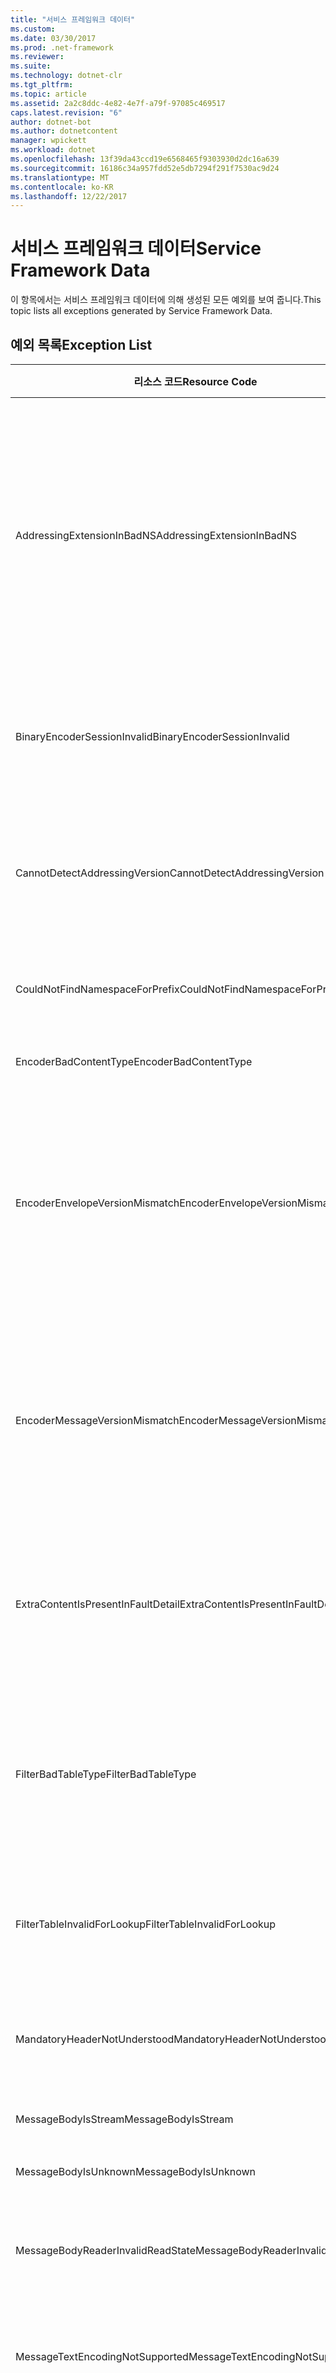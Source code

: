 ```yaml
---
title: "서비스 프레임워크 데이터"
ms.custom: 
ms.date: 03/30/2017
ms.prod: .net-framework
ms.reviewer: 
ms.suite: 
ms.technology: dotnet-clr
ms.tgt_pltfrm: 
ms.topic: article
ms.assetid: 2a2c8ddc-4e82-4e7f-a79f-97085c469517
caps.latest.revision: "6"
author: dotnet-bot
ms.author: dotnetcontent
manager: wpickett
ms.workload: dotnet
ms.openlocfilehash: 13f39da43ccd19e6568465f9303930d2dc16a639
ms.sourcegitcommit: 16186c34a957fdd52e5db7294f291f7530ac9d24
ms.translationtype: MT
ms.contentlocale: ko-KR
ms.lasthandoff: 12/22/2017
---
```

# <a name="service-framework-data"></a><span data-ttu-id="ccbad-102">서비스 프레임워크 데이터</span><span class="sxs-lookup"><span data-stu-id="ccbad-102">Service Framework Data</span></span>
<span data-ttu-id="ccbad-103">이 항목에서는 서비스 프레임워크 데이터에 의해 생성된 모든 예외를 보여 줍니다.</span><span class="sxs-lookup"><span data-stu-id="ccbad-103">This topic lists all exceptions generated by Service Framework Data.</span></span>  
  
## <a name="exception-list"></a><span data-ttu-id="ccbad-104">예외 목록</span><span class="sxs-lookup"><span data-stu-id="ccbad-104">Exception List</span></span>  
  
|<span data-ttu-id="ccbad-105">리소스 코드</span><span class="sxs-lookup"><span data-stu-id="ccbad-105">Resource Code</span></span>|<span data-ttu-id="ccbad-106">리소스 문자열</span><span class="sxs-lookup"><span data-stu-id="ccbad-106">Resource String</span></span>|  
|-------------------|---------------------|  
|<span data-ttu-id="ccbad-107">AddressingExtensionInBadNS</span><span class="sxs-lookup"><span data-stu-id="ccbad-107">AddressingExtensionInBadNS</span></span>|<span data-ttu-id="ccbad-108">지정한 네임스페이스에서 지정된 요소가 유효하지 않습니다.</span><span class="sxs-lookup"><span data-stu-id="ccbad-108">The specified element in the specified namespace is not valid.</span></span> <span data-ttu-id="ccbad-109">이는 확장 요소가 주소 지정 네임스페이스에 있을 수 없으므로 지정된 요소가 중복 요소이거나 적합한 확장명이 아님을 의미합니다.</span><span class="sxs-lookup"><span data-stu-id="ccbad-109">This means that the specified element is a duplicate element or that it is not a legal extension because extension elements cannot be in the addressing namespace.</span></span>|  
|<span data-ttu-id="ccbad-110">BinaryEncoderSessionInvalid</span><span class="sxs-lookup"><span data-stu-id="ccbad-110">BinaryEncoderSessionInvalid</span></span>|<span data-ttu-id="ccbad-111">이전 메시지를 디코딩하는 동안 오류가 발생했으므로 이진 인코더 세션이 유효하지 않습니다.</span><span class="sxs-lookup"><span data-stu-id="ccbad-111">The binary encoder session is not valid because there was an error decoding a previous message.</span></span>|  
|<span data-ttu-id="ccbad-112">CannotDetectAddressingVersion</span><span class="sxs-lookup"><span data-stu-id="ccbad-112">CannotDetectAddressingVersion</span></span>|<span data-ttu-id="ccbad-113">WS-Addressing 버전을 감지할 수 없습니다.</span><span class="sxs-lookup"><span data-stu-id="ccbad-113">Cannot detect WS-Addressing version.</span></span> <span data-ttu-id="ccbad-114">EndpointAddress가 요소를 사용하여 시작되지 않습니다.</span><span class="sxs-lookup"><span data-stu-id="ccbad-114">EndpointAddress does not start with an element.</span></span>|  
|<span data-ttu-id="ccbad-115">CouldNotFindNamespaceForPrefix</span><span class="sxs-lookup"><span data-stu-id="ccbad-115">CouldNotFindNamespaceForPrefix</span></span>|<span data-ttu-id="ccbad-116">지정한 접두사에 범위 내의 네임스페이스 바인딩이 없습니다.</span><span class="sxs-lookup"><span data-stu-id="ccbad-116">The specified prefix has no namespace binding in scope.</span></span>|  
|<span data-ttu-id="ccbad-117">EncoderBadContentType</span><span class="sxs-lookup"><span data-stu-id="ccbad-117">EncoderBadContentType</span></span>|<span data-ttu-id="ccbad-118">contentType을 처리할 수 없습니다.</span><span class="sxs-lookup"><span data-stu-id="ccbad-118">Cannot process to contentType.</span></span>|  
|<span data-ttu-id="ccbad-119">EncoderEnvelopeVersionMismatch</span><span class="sxs-lookup"><span data-stu-id="ccbad-119">EncoderEnvelopeVersionMismatch</span></span>|<span data-ttu-id="ccbad-120">지정한 들어오는 메시지의 봉투 버전이 지정한 인코더와 일치하지 않습니다.</span><span class="sxs-lookup"><span data-stu-id="ccbad-120">The envelope version of the specified incoming message does not match the specified encoder.</span></span> <span data-ttu-id="ccbad-121">바인딩이 예상 메시지와 동일한 버전으로 구성되어 있는지 확인하십시오.</span><span class="sxs-lookup"><span data-stu-id="ccbad-121">Make sure the binding is configured with the same version as the expected messages.</span></span>|  
|<span data-ttu-id="ccbad-122">EncoderMessageVersionMismatch</span><span class="sxs-lookup"><span data-stu-id="ccbad-122">EncoderMessageVersionMismatch</span></span>|<span data-ttu-id="ccbad-123">지정한 나가는 메시지의 메시지 버전이 지정한 인코더와 일치하지 않습니다.</span><span class="sxs-lookup"><span data-stu-id="ccbad-123">The message version of the specified outgoing message does not match the specified encoder.</span></span> <span data-ttu-id="ccbad-124">바인딩이 메시지와 동일한 버전으로 구성되어 있는지 확인하십시오.</span><span class="sxs-lookup"><span data-stu-id="ccbad-124">Make sure the binding is configured with the same version as the message.</span></span>|  
|<span data-ttu-id="ccbad-125">ExtraContentIsPresentInFaultDetail</span><span class="sxs-lookup"><span data-stu-id="ccbad-125">ExtraContentIsPresentInFaultDetail</span></span>|<span data-ttu-id="ccbad-126">추가 XML(Extensible Markup Language) 콘텐츠가 오류 정보 요소에 있습니다.</span><span class="sxs-lookup"><span data-stu-id="ccbad-126">Additional Extensible Markup Language content is present in the fault detail element.</span></span> <span data-ttu-id="ccbad-127">하나의 요소만 허용됩니다.</span><span class="sxs-lookup"><span data-stu-id="ccbad-127">Only one element is allowed.</span></span>|  
|<span data-ttu-id="ccbad-128">FilterBadTableType</span><span class="sxs-lookup"><span data-stu-id="ccbad-128">FilterBadTableType</span></span>|<span data-ttu-id="ccbad-129">필터에 대해 만들어진 IMessageFilterTable은 MessageFilterTable일 수 없으며, MessageFilterTable로부터 파생될 수도 없습니다.</span><span class="sxs-lookup"><span data-stu-id="ccbad-129">The IMessageFilterTable created for a Filter cannot be a MessageFilterTable or derived from MessageFilterTable.</span></span>|  
|<span data-ttu-id="ccbad-130">FilterTableInvalidForLookup</span><span class="sxs-lookup"><span data-stu-id="ccbad-130">FilterTableInvalidForLookup</span></span>|<span data-ttu-id="ccbad-131">MessageFilterTable 상태가 손상되었습니다.</span><span class="sxs-lookup"><span data-stu-id="ccbad-131">The MessageFilterTable state is corrupt.</span></span> <span data-ttu-id="ccbad-132">요청한 검색을 수행할 수 없습니다.</span><span class="sxs-lookup"><span data-stu-id="ccbad-132">The requested search cannot be performed.</span></span>|  
|<span data-ttu-id="ccbad-133">MandatoryHeaderNotUnderstood</span><span class="sxs-lookup"><span data-stu-id="ccbad-133">MandatoryHeaderNotUnderstood</span></span>|<span data-ttu-id="ccbad-134">요청된 하나 이상의 단순 개체 액세스 프로토콜 헤더 블록이 인식되지 않았습니다.</span><span class="sxs-lookup"><span data-stu-id="ccbad-134">One or more required simple object access protocol header blocks were not understood.</span></span>|  
|<span data-ttu-id="ccbad-135">MessageBodyIsStream</span><span class="sxs-lookup"><span data-stu-id="ccbad-135">MessageBodyIsStream</span></span>|<span data-ttu-id="ccbad-136">메시지 본문이 스트림입니다.</span><span class="sxs-lookup"><span data-stu-id="ccbad-136">The message body is a stream.</span></span>|  
|<span data-ttu-id="ccbad-137">MessageBodyIsUnknown</span><span class="sxs-lookup"><span data-stu-id="ccbad-137">MessageBodyIsUnknown</span></span>|<span data-ttu-id="ccbad-138">알려지지 않은 메시지 본문 형식입니다.</span><span class="sxs-lookup"><span data-stu-id="ccbad-138">The format of the message body is unknown.</span></span>|  
|<span data-ttu-id="ccbad-139">MessageBodyReaderInvalidReadState</span><span class="sxs-lookup"><span data-stu-id="ccbad-139">MessageBodyReaderInvalidReadState</span></span>|<span data-ttu-id="ccbad-140">메시지 본문 판독기의 지정한 ReadState를 사용할 수 없습니다.</span><span class="sxs-lookup"><span data-stu-id="ccbad-140">The specified ReadState of the message body reader cannot be consumed.</span></span>|  
|<span data-ttu-id="ccbad-141">MessageTextEncodingNotSupported</span><span class="sxs-lookup"><span data-stu-id="ccbad-141">MessageTextEncodingNotSupported</span></span>|<span data-ttu-id="ccbad-142">텍스트 메시지 형식에서 사용하는 지정된 텍스트 인코딩이 지원되지 않습니다.</span><span class="sxs-lookup"><span data-stu-id="ccbad-142">The specified text encoding that is used in the text message format is not supported.</span></span>|  
|<span data-ttu-id="ccbad-143">MissingMessageID</span><span class="sxs-lookup"><span data-stu-id="ccbad-143">MissingMessageID</span></span>|<span data-ttu-id="ccbad-144">요청 메시지에 MessageID 헤더가 없습니다.</span><span class="sxs-lookup"><span data-stu-id="ccbad-144">Request Message is missing a MessageID header.</span></span> <span data-ttu-id="ccbad-145">회신을 상호 연결하려면 MessageID 헤더가 필요합니다.</span><span class="sxs-lookup"><span data-stu-id="ccbad-145">A MessageID header is required to correlate a reply.</span></span>|  
|<span data-ttu-id="ccbad-146">MultipleMessageHeaders</span><span class="sxs-lookup"><span data-stu-id="ccbad-146">MultipleMessageHeaders</span></span>|<span data-ttu-id="ccbad-147">지정된 이름 및 네임스페이스를 가진 헤더가 두 개 이상입니다.</span><span class="sxs-lookup"><span data-stu-id="ccbad-147">More than one header with the specified name and namespace were found.</span></span>|  
|<span data-ttu-id="ccbad-148">MultipleMessageHeadersWithActor</span><span class="sxs-lookup"><span data-stu-id="ccbad-148">MultipleMessageHeadersWithActor</span></span>|<span data-ttu-id="ccbad-149">지정된 이름, 네임스페이스 및 역할을 가진 헤더가 두 개 이상입니다.</span><span class="sxs-lookup"><span data-stu-id="ccbad-149">More than one header with the specified name, namespace and role were found.</span></span>|  
|<span data-ttu-id="ccbad-150">MultipleRelatesToHeaders</span><span class="sxs-lookup"><span data-stu-id="ccbad-150">MultipleRelatesToHeaders</span></span>|<span data-ttu-id="ccbad-151">지정된 관계를 가진 RelatesTo 헤더가 두 개 이상입니다.</span><span class="sxs-lookup"><span data-stu-id="ccbad-151">More than one RelatesTo header with the specified relationship were found.</span></span> <span data-ttu-id="ccbad-152">각 관계에 대해 하나의 헤더만 허용됩니다.</span><span class="sxs-lookup"><span data-stu-id="ccbad-152">Only one is allowed for each relationship.</span></span>|  
|<span data-ttu-id="ccbad-153">QueryFunctionTypeNotSupported</span><span class="sxs-lookup"><span data-stu-id="ccbad-153">QueryFunctionTypeNotSupported</span></span>|<span data-ttu-id="ccbad-154">IXsltContextFunction에 대해 지정된 반환 형식이 지원되지 않습니다.</span><span class="sxs-lookup"><span data-stu-id="ccbad-154">The specified return type for the IXsltContextFunction is not supported.</span></span>|  
|<span data-ttu-id="ccbad-155">QueryIteratorOutOfScope</span><span class="sxs-lookup"><span data-stu-id="ccbad-155">QueryIteratorOutOfScope</span></span>|<span data-ttu-id="ccbad-156">XPathNodeIterator가 무효화되었습니다.</span><span class="sxs-lookup"><span data-stu-id="ccbad-156">The XPathNodeIterator has been invalidated.</span></span> <span data-ttu-id="ccbad-157">IXsltContextFunctions에 인수로 전달되는 XPathNodeIterators는 함수 내에서만 유효합니다.</span><span class="sxs-lookup"><span data-stu-id="ccbad-157">XPathNodeIterators that are passed as arguments to IXsltContextFunctions are only valid within the function.</span></span> <span data-ttu-id="ccbad-158">이들은 나중에 사용하도록 캐시되거나 함수에 의해 반환될 수 없습니다.</span><span class="sxs-lookup"><span data-stu-id="ccbad-158">They cannot be cached for later use or returned by the function.</span></span>|  
|<span data-ttu-id="ccbad-159">QueryVariableNull</span><span class="sxs-lookup"><span data-stu-id="ccbad-159">QueryVariableNull</span></span>|<span data-ttu-id="ccbad-160">IXsltContextVariable 메서드는 null을 반환할 수 없습니다.</span><span class="sxs-lookup"><span data-stu-id="ccbad-160">IXsltContextVariable methods cannot return null.</span></span>|  
|<span data-ttu-id="ccbad-161">QueryVariableTypeNotSupported</span><span class="sxs-lookup"><span data-stu-id="ccbad-161">QueryVariableTypeNotSupported</span></span>|<span data-ttu-id="ccbad-162">지정된 IXsltContextVariable 파생 형식이 지원되지 않습니다.</span><span class="sxs-lookup"><span data-stu-id="ccbad-162">The specified IXsltContextVariable derived type is not supported.</span></span>|  
|<span data-ttu-id="ccbad-163">ReceiveShutdownReturnedMessage</span><span class="sxs-lookup"><span data-stu-id="ccbad-163">ReceiveShutdownReturnedMessage</span></span>|<span data-ttu-id="ccbad-164">채널이 닫히는 동안 지정된 동작이 있는 예기치 않은 입력 메시지를 받았습니다.</span><span class="sxs-lookup"><span data-stu-id="ccbad-164">The channel received an unexpected input message with the specified Action while closing.</span></span> <span data-ttu-id="ccbad-165">추가 입력 메시지가 필요하지 않으면 채널을 닫으십시오.</span><span class="sxs-lookup"><span data-stu-id="ccbad-165">Close the channel when you are not expecting any more input messages.</span></span>|  
|<span data-ttu-id="ccbad-166">XmlBufferInInvalidState</span><span class="sxs-lookup"><span data-stu-id="ccbad-166">XmlBufferInInvalidState</span></span>|<span data-ttu-id="ccbad-167">내부 오류가 발생했습니다.</span><span class="sxs-lookup"><span data-stu-id="ccbad-167">An internal error has occurred.</span></span> <span data-ttu-id="ccbad-168">XML 버퍼의 상태로 인해 작업을 수행할 수 없습니다.</span><span class="sxs-lookup"><span data-stu-id="ccbad-168">The operation cannot be performed because of the state of the XML buffer.</span></span>|  
|<span data-ttu-id="ccbad-169">XmlBufferQuotaExceeded</span><span class="sxs-lookup"><span data-stu-id="ccbad-169">XmlBufferQuotaExceeded</span></span>|<span data-ttu-id="ccbad-170">XML(Extensible Markup Language) 콘텐츠를 버퍼링하는 데 필요한 크기가 버퍼 할당량을 초과했습니다.</span><span class="sxs-lookup"><span data-stu-id="ccbad-170">The size necessary to buffer the Extensible Markup Language content exceeded the buffer quota.</span></span>|
